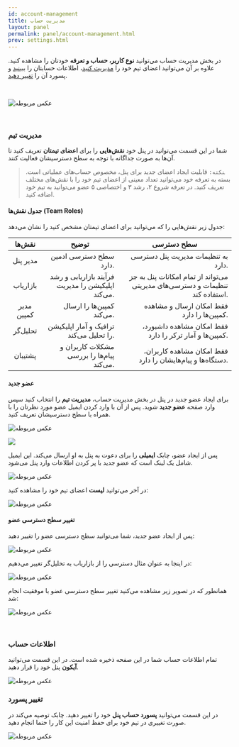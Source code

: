 ```yaml
---
id: account-management
title: مدیریت حساب
layout: panel
permalink: panel/account-management.html
prev: settings.html
---
```


در بخش مدیریت حساب می‌توانید **نوع کاربر، حساب و تعرفه** خودتان را مشاهده کنید. علاوه بر آن می‌توانید اعضای تیم خود را [مدیریت کنید](/panel/account-management.html#مدیریت-تیم)، اطلاعات حسابتان را [ببینید](/panel/account-management.html#اطلاعات-حساب) و پسورد آن را [تغییر دهید](/panel/account-management.html#تغییر-پسورد).

<Br>

![عکس مربوطه](http://uupload.ir/files/x8zt_manage-team.png)

<Br>

### مدیریت تیم

شما در این قسمت می‌توانید در پنل خود **نقش‌هایی** را برای **اعضای تیمتان** تعریف کنید تا آن‌ها به صورت جداگانه با توجه به سطح دسترسیشان فعالیت کنند. 

> ‍‍‍‍‍‍‍`نکته:‍` قابلیت ایجاد اعضای جدید برای پنل، مخصوص حساب‌های عملیاتی است. بسته به تعرفه خود می‌توانید تعداد معینی از اعضای تیم خود را با نقش‌های مختلف تعریف کنید. در تعرفه شروع ۲،‌ رشد ۳ و اختصاصی ۵ عضو می‌توانید به تیم خود اضافه کنید.

#### جدول‌ نقش‌ها (Team Roles)

جدول زیر نقش‌هایی را که می‌توانید برای اعضای تیمتان مشخص کنید را نشان می‌دهد: 

<table>
<thead>
<tr>
<th style="text-align: center">نقش‌ها</th>
<th style="text-align: center">توضیح</th>
<th style="text-align: center">سطح دسترسی</th>
 </tr>
</thead>
<tbody><tr>
<td align="center">مدیر پنل</td>
<td align="right">سطح دسترسی ادمین دارد.</td>
<td align="right">به تنظیمات مدیریت پنل دسترسی دارد.</td>
</tr>
<tr>
<td align="center">بازاریاب</td>
<td align="right">فرآیند بازاریابی و رشد اپلیکیشن را مدیریت می‌کند.</td>
<td align="right">می‌تواند از تمام امکانات پنل به جز تنظیمات و دسترسی‌های مدیریتی استفاده کند.</td>
</tr>
<tr>
<td align="center">مدیر کمپین</td>
<td align="right">کمپین‌ها را ارسال می‌کند.</td>
<td align="right">فقط امکان ارسال و مشاهده کمپین‌ها را دارد.</td>
</tr>
<tr>
<td align="center">تحلیل‌گر</td>
<td align="right">ترافیک و آمار اپلیکیشن را تحلیل می‌کند.</td>
<td align="right"> فقط امکان مشاهده داشبورد، کمپین‌ها و آمار ترکر را دارد.</td>
</tr>
<tr>
<td align="center">پشتیبان</td>
<td align="right">مشکلات کاربران و پیام‌ها را بررسی می‌کند.</td>
<td align="right">فقط امکان مشاهده کاربران، دستگاه‌ها و پیام‌هایشان را دارد.</td>
</tr>
</tbody></table>

#### عضو جدید

برای ایجاد عضو جدید در پنل در بخش مدیریت حساب، **مدیریت تیم** را انتخاب کنید سپس وارد صفحه **عضو جدید** شوید. پس از آن با وارد کردن ایمیل عضو مورد نظرتان را با همراه با سطح دسترسیشان تعریف کنید.

![عکس مربوطه](http://uupload.ir/files/4iqg_add-member.png)

![
](http://uupload.ir/files/m0o8_memeber-detail.png)

پس از ایجاد عضو، چابک **ایمیلی** را برای دعوت به پنل به او ارسال می‌کند. این ایمیل شامل یک لینک است که عضو جدید با پر کردن اطلاعات وارد پنل می‌شود. 

![عکس مربوطه](http://uupload.ir/files/s6z2_invitation-link.png)

در آخر می‌توانید **لیست** اعضای تیم خود را مشاهده کنید:

![عکس مربوطه](http://uupload.ir/files/ydw2_team-member-added.png)

#### تغییر سطح دسترسی عضو

پس از ایجاد عضو جدید، شما می‌توانید سطح دسترسی عضو را تغییر دهید:

![عکس مربوطه](http://uupload.ir/files/t3c6_change-access-1.png)

در اینجا به عنوان مثال دسترسی را از بازاریاب به تحلیل‌گر تغییر می‌دهیم:

![عکس مربوطه](http://uupload.ir/files/1wqk_change-access-details.png)

همانطور که در تصویر زیر مشاهده می‌کنید تغییر سطح دسترسی عضو با موفقیت انجام شد:

![عکس مربوطه](http://uupload.ir/files/q5jf_access-changed.png)

<Br>

### اطلاعات حساب

تمام اطلاعات حساب شما در این صفحه ذخیره شده است. در این قسمت می‌توانید **آیکون** پنل خود را قرار دهید.

![عکس مربوطه](http://uupload.ir/files/1zb1_account-info.png)

### تغییر پسورد

در این قسمت می‌توانید **پسورد حساب پنل** خود را تغییر دهید. چابک توصیه می‌کند در صورت تغییری در تیم خود برای حفظ امنیت این کار را حتما انجام دهید.

![عکس مربوطه](http://uupload.ir/files/2zpu_change-account-password.png)
